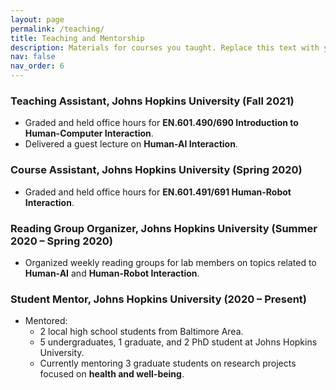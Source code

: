 ```yaml
---
layout: page
permalink: /teaching/
title: Teaching and Mentorship
description: Materials for courses you taught. Replace this text with your description.
nav: false
nav_order: 6
---
```



### Teaching Assistant, Johns Hopkins University (Fall 2021)
- Graded and held office hours for **EN.601.490/690 Introduction to Human-Computer Interaction**.
- Delivered a guest lecture on **Human-AI Interaction**.

### Course Assistant, Johns Hopkins University (Spring 2020)
- Graded and held office hours for **EN.601.491/691 Human-Robot Interaction**.

### Reading Group Organizer, Johns Hopkins University (Summer 2020 – Spring 2020)
- Organized weekly reading groups for lab members on topics related to **Human-AI** and **Human-Robot Interaction**.

### Student Mentor, Johns Hopkins University (2020 – Present)
- Mentored:
  - 2 local high school students from Baltimore Area.
  - 5 undergraduates, 1 graduate, and 2 PhD student at Johns Hopkins University.
  - Currently mentoring 3 graduate students on research projects focused on **health and well-being**.
